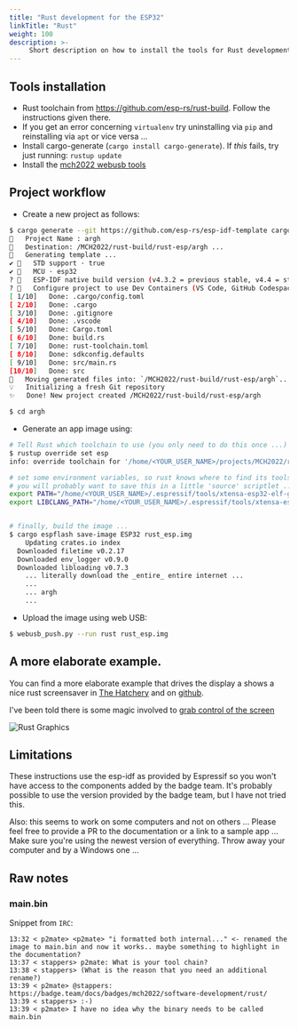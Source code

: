 ```yaml
---
title: "Rust development for the ESP32"
linkTitle: "Rust"
weight: 100
description: >-
     Short description on how to install the tools for Rust development for the ESP32 on the badge
---
```


## Tools installation

* Rust toolchain from https://github.com/esp-rs/rust-build. Follow the
  instructions given there.
* If you get an error concerning `virtualenv` try uninstalling via `pip` and
  reinstalling via `apt` or vice versa ...
* Install cargo-generate (`cargo install cargo-generate`). If *this* fails, try just running: `rustup update`
* Install the [mch2022 webusb
  tools](https://github.com/badgeteam/mch2022-tools)

## Project workflow

* Create a new project as follows:

```bash
$ cargo generate --git https://github.com/esp-rs/esp-idf-template cargo
🤷   Project Name : argh
🔧   Destination: /MCH2022/rust-build/rust-esp/argh ...
🔧   Generating template ...
✔ 🤷   STD support · true
✔ 🤷   MCU · esp32
? 🤷   ESP-IDF native build version (v4.3.2 = previous stable, v4.4 = stable, mainline = UNSTA✔ 🤷   ESP-IDF native build version (v4.3.2 = previous stable, v4.4 = stable, mainline = UNSTABLE) · v4.4
? 🤷   Configure project to use Dev Containers (VS Code, GitHub Codespaces and Gitpod)? (bewar✔ 🤷   Configure project to use Dev Containers (VS Code, GitHub Codespaces and Gitpod)? (beware: Dev Containers not available for esp-idf v4.3.2) · false
[ 1/10]   Done: .cargo/config.toml
[ 2/10]   Done: .cargo
[ 3/10]   Done: .gitignore
[ 4/10]   Done: .vscode
[ 5/10]   Done: Cargo.toml
[ 6/10]   Done: build.rs
[ 7/10]   Done: rust-toolchain.toml
[ 8/10]   Done: sdkconfig.defaults
[ 9/10]   Done: src/main.rs
[10/10]   Done: src
🔧   Moving generated files into: `/MCH2022/rust-build/rust-esp/argh`...
💡   Initializing a fresh Git repository
✨   Done! New project created /MCH2022/rust-build/rust-esp/argh

$ cd argh

```


* Generate an app image using:

```bash
# Tell Rust which toolchain to use (you only need to do this once ...)
$ rustup override set esp
info: override toolchain for '/home/<YOUR_USER_NAME>/projects/MCH2022/rust-build/rust-esp/argh' set to 'esp'

# set some environment variables, so rust knows where to find its tools:
# you will probably want to save this in a little 'source' scriptlet ...
export PATH="/home/<YOUR_USER_NAME>/.espressif/tools/xtensa-esp32-elf-gcc/8_4_0-esp-2021r2-patch3-x86_64-unknown-linux-gnu/bin/:/home/<YOUR_USER_NAME>/.espressif/tools/xtensa-esp32s2-elf-gcc/8_4_0-esp-2021r2-patch3-x86_64-unknown-linux-gnu/bin/:/home/<YOUR_USER_NAME>/.espressif/tools/xtensa-esp32s3-elf-gcc/8_4_0-esp-2021r2-patch3-x86_64-unknown-linux-gnu/bin/:$PATH"
export LIBCLANG_PATH="/home/<YOUR_USER_NAME>/.espressif/tools/xtensa-esp32-elf-clang/esp-14.0.0-20220415-x86_64-unknown-linux-gnu/lib/"


# finally, build the image ...
$ cargo espflash save-image ESP32 rust_esp.img                     
    Updating crates.io index      
  Downloaded filetime v0.2.17     
  Downloaded env_logger v0.9.0
  Downloaded libloading v0.7.3
	... literally download the _entire_ entire internet ...
	...
	... argh
	...

```

* Upload the image using web USB:
```bash
$ webusb_push.py --run rust rust_esp.img
```

## A more elaborate example.

You can find a more elaborate example that drives the display a shows a nice
rust screensaver in [The
Hatchery](https://mch2022.badge.team/projects/small_rust_demo) and on
[github](https://github.com/p2mate/mch2022-rust-app).

I've been told there is some magic involved to [grab control of the
screen](https://github.com/p2mate/mch2022-rust-app/blob/f32aa59a7452311401ac883183e3c6902af808de/src/main.rs#L321)

![Rust Graphics](../rust_graphics.jpg)

## Limitations

These instructions use the esp-idf as provided by Espressif so you won't have
access to the components added by the badge team. It's probably possible to use
the version provided by the badge team, but I have not tried this.

Also: this seems to work on some computers and not on others ... Please feel
free to provide a PR to the documentation or a link to a sample app ... Make
sure you're using the newest version of everything. Throw away your computer
and by a Windows one ...

## Raw notes

### main.bin

Snippet from `IRC`:
```text
13:32 < p2mate> <p2mate> "i formatted both internal..." <- renamed the image to main.bin and now it works.. maybe something to highlight in the documentation?
13:37 < stappers> p2mate: What is your tool chain?
13:38 < stappers> (What is the reason that you need an additional rename?)
13:39 < p2mate> @stappers: https://badge.team/docs/badges/mch2022/software-development/rust/
13:39 < stappers> :-)
13:39 < p2mate> I have no idea why the binary needs to be called main.bin
```
